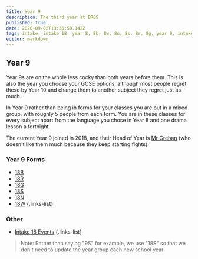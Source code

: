 ```yaml
---
title: Year 9
description: The third year at BRGS
published: true
date: 2020-09-02T13:36:50.142Z
tags: intake, intake 18, year 8, 8b, 8w, 8n, 8s, 8r, 8g, year 9, intake 18 events
editor: markdown
---
```


## Year 9
Year 9s are on the whole less cocky than both years before them. This is also the year you choose your GCSE options, although most people regret these by Year 10 and change them to another subject they regret just as much.

In Year 9 rather than being in forms for your classes you are put in a mixed group, with roughly 5 people from each form. You are in these classes for every subject apart from the language you chose in Year 8 and one drama lesson a fortnight.

The current Year 9 joined in 2018, and their Head of Year is [Mr Grehan](/teachers/mr-grehan) (who doesn't like them much because they keep starting fights).
 
 ### Year 9 Forms
 - [18B](/students/intake18/b)
 - [18R](/students/intake18/r)
 - [18G](/students/intake18/g)
 - [18S](/students/intake18/s)
 - [18N](/students/intake18/n)
 - [18W](/students/intake18/w)
 {.links-list}

 ### Other
 - [Intake 18 Events](/students/intake18/events)
 {.links-list}
 
 > Note:  Rather than saying "9S" for example, we use "18S" so that we don't need to update the year group each new school year
